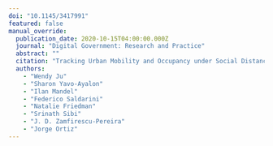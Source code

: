 ```yaml
---
doi: "10.1145/3417991"
featured: false
manual_override:
  publication_date: 2020-10-15T04:00:00.000Z
  journal: "Digital Government: Research and Practice"
  abstract: ""
  citation: "Tracking Urban Mobility and Occupancy under Social Distancing Policy (2020)"
  authors:
    - "Wendy Ju"
    - "Sharon Yavo-Ayalon"
    - "Ilan Mandel"
    - "Federico Saldarini"
    - "Natalie Friedman"
    - "Srinath Sibi"
    - "J. D. Zamfirescu-Pereira"
    - "Jorge Ortiz"
---
```


<!-- You can add additional content about this publication here if needed -->
